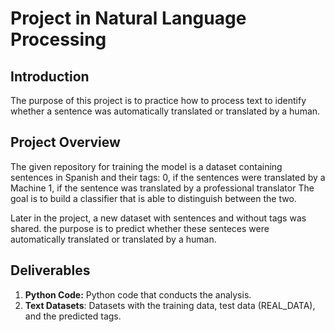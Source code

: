 # Project in Natural Language Processing

## Introduction

The purpose of this project is to practice how to process text to identify whether a sentence was automatically translated or translated by a human.

## Project Overview

The given repository for training the model is a dataset containing sentences in Spanish and their tags: 
    0, if the sentences were translated by a Machine 
    1, if the sentence was translated by a professional translator 
The goal is to build a classifier that is able to distinguish between the two.

Later in the project, a new dataset with sentences and without tags was shared. the purpose is to predict whether these senteces were automatically translated or translated by a human.

## Deliverables

1. **Python Code:** Python code that conducts the analysis.
2. **Text Datasets**: Datasets with the training data, test data (REAL_DATA), and the predicted tags.
